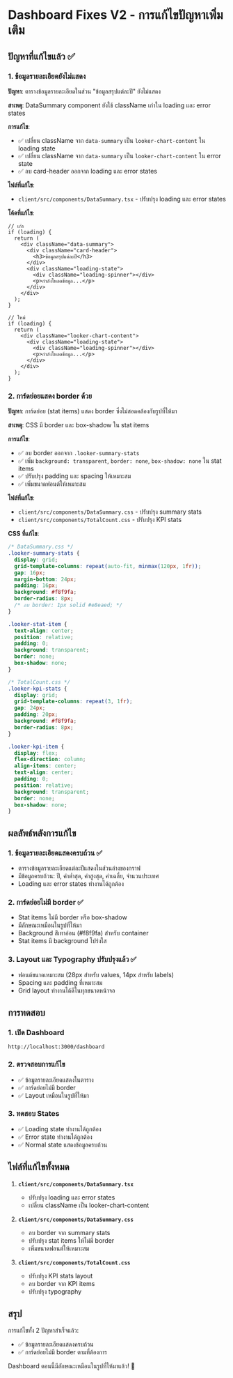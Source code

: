# Dashboard Fixes V2 - การแก้ไขปัญหาเพิ่มเติม

## ปัญหาที่แก้ไขแล้ว ✅

### 1. ข้อมูลรายละเอียดยังไม่แสดง
**ปัญหา**: ตารางข้อมูลรายละเอียดในส่วน "ข้อมูลสรุปแต่ละปี" ยังไม่แสดง

**สาเหตุ**: DataSummary component ยังใช้ className เก่าใน loading และ error states

**การแก้ไข**:
- ✅ เปลี่ยน className จาก `data-summary` เป็น `looker-chart-content` ใน loading state
- ✅ เปลี่ยน className จาก `data-summary` เป็น `looker-chart-content` ใน error state
- ✅ ลบ card-header ออกจาก loading และ error states

**ไฟล์ที่แก้ไข**:
- `client/src/components/DataSummary.tsx` - ปรับปรุง loading และ error states

**โค้ดที่แก้ไข**:
```tsx
// เก่า
if (loading) {
  return (
    <div className="data-summary">
      <div className="card-header">
        <h3>ข้อมูลสรุปแต่ละปี</h3>
      </div>
      <div className="loading-state">
        <div className="loading-spinner"></div>
        <p>กำลังโหลดข้อมูล...</p>
      </div>
    </div>
  );
}

// ใหม่
if (loading) {
  return (
    <div className="looker-chart-content">
      <div className="loading-state">
        <div className="loading-spinner"></div>
        <p>กำลังโหลดข้อมูล...</p>
      </div>
    </div>
  );
}
```

### 2. การ์ดย่อยแสดง border ด้วย
**ปัญหา**: การ์ดย่อย (stat items) แสดง border ซึ่งไม่สอดคล้องกับรูปที่ให้มา

**สาเหตุ**: CSS มี border และ box-shadow ใน stat items

**การแก้ไข**:
- ✅ ลบ border ออกจาก `.looker-summary-stats`
- ✅ เพิ่ม `background: transparent`, `border: none`, `box-shadow: none` ใน stat items
- ✅ ปรับปรุง padding และ spacing ให้เหมาะสม
- ✅ เพิ่มขนาดฟอนต์ให้เหมาะสม

**ไฟล์ที่แก้ไข**:
- `client/src/components/DataSummary.css` - ปรับปรุง summary stats
- `client/src/components/TotalCount.css` - ปรับปรุง KPI stats

**CSS ที่แก้ไข**:
```css
/* DataSummary.css */
.looker-summary-stats {
  display: grid;
  grid-template-columns: repeat(auto-fit, minmax(120px, 1fr));
  gap: 16px;
  margin-bottom: 24px;
  padding: 16px;
  background: #f8f9fa;
  border-radius: 8px;
  /* ลบ border: 1px solid #e8eaed; */
}

.looker-stat-item {
  text-align: center;
  position: relative;
  padding: 0;
  background: transparent;
  border: none;
  box-shadow: none;
}

/* TotalCount.css */
.looker-kpi-stats {
  display: grid;
  grid-template-columns: repeat(3, 1fr);
  gap: 24px;
  padding: 20px;
  background: #f8f9fa;
  border-radius: 8px;
}

.looker-kpi-item {
  display: flex;
  flex-direction: column;
  align-items: center;
  text-align: center;
  padding: 0;
  position: relative;
  background: transparent;
  border: none;
  box-shadow: none;
}
```

## ผลลัพธ์หลังการแก้ไข

### 1. ข้อมูลรายละเอียดแสดงครบถ้วน ✅
- ตารางข้อมูลรายละเอียดแต่ละปีแสดงในส่วนล่างของกราฟ
- มีข้อมูลครบถ้วน: ปี, ค่าต่ำสุด, ค่าสูงสุด, ค่าเฉลี่ย, จำนวนประเทศ
- Loading และ error states ทำงานได้ถูกต้อง

### 2. การ์ดย่อยไม่มี border ✅
- Stat items ไม่มี border หรือ box-shadow
- มีลักษณะเหมือนในรูปที่ให้มา
- Background สีเทาอ่อน (#f8f9fa) สำหรับ container
- Stat items มี background โปร่งใส

### 3. Layout และ Typography ปรับปรุงแล้ว ✅
- ฟอนต์ขนาดเหมาะสม (28px สำหรับ values, 14px สำหรับ labels)
- Spacing และ padding ที่เหมาะสม
- Grid layout ทำงานได้ดีในทุกขนาดหน้าจอ

## การทดสอบ

### 1. เปิด Dashboard
```
http://localhost:3000/dashboard
```

### 2. ตรวจสอบการแก้ไข
- ✅ ข้อมูลรายละเอียดแสดงในตาราง
- ✅ การ์ดย่อยไม่มี border
- ✅ Layout เหมือนในรูปที่ให้มา

### 3. ทดสอบ States
- ✅ Loading state ทำงานได้ถูกต้อง
- ✅ Error state ทำงานได้ถูกต้อง
- ✅ Normal state แสดงข้อมูลครบถ้วน

## ไฟล์ที่แก้ไขทั้งหมด

1. **`client/src/components/DataSummary.tsx`**
   - ปรับปรุง loading และ error states
   - เปลี่ยน className เป็น looker-chart-content

2. **`client/src/components/DataSummary.css`**
   - ลบ border จาก summary stats
   - ปรับปรุง stat items ให้ไม่มี border
   - เพิ่มขนาดฟอนต์ให้เหมาะสม

3. **`client/src/components/TotalCount.css`**
   - ปรับปรุง KPI stats layout
   - ลบ border จาก KPI items
   - ปรับปรุง typography

## สรุป

การแก้ไขทั้ง 2 ปัญหาสำเร็จแล้ว:
- ✅ ข้อมูลรายละเอียดแสดงครบถ้วน
- ✅ การ์ดย่อยไม่มี border ตามที่ต้องการ

Dashboard ตอนนี้มีลักษณะเหมือนในรูปที่ให้มาแล้ว! 🎉
